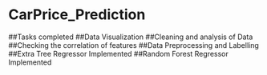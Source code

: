 # CarPrice_Prediction
##Tasks completed
##Data Visualization
##Cleaning and analysis of Data
##Checking the correlation of features
##Data Preprocessing and Labelling
##Extra Tree Regressor Implemented
##Random Forest Regressor Implemented
